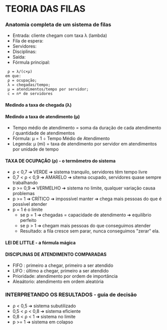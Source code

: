 # TEORIA DAS FILAS
### Anatomia completa de um sistema de filas
- Entrada: cliente chegam com taxa λ (lambda)
- Fila de espera:
- Servidores:
- Disciplinas:
- Saída:
- Fórmula principal:
```
 ρ = λ/(c×μ)
em que:
 ρ = ocupação;
 λ = chegadas/tempo;
 μ = atendimentos/tempo por servidor;
 c = nº de servidores
```
#### Medindo a taxa de chegada (λ)
#### Medindo a taxa de atendimento (μ)
- Tempo médio de atendimento = soma da duração de cada atendimento / quantidade de atendimentos
- Fórmula: μ = 1 ÷ Tempo Médio de Atendimento
- Legenda: μ (mi) = taxa de atendimento por servidor em atendimentos por unidade de tempo
#### TAXA DE OCUPAÇÃO (ρ) - o termômetro do sistema
- ρ < 0,7 ➔ VERDE ➔ sistema tranquilo, servidores têm tempo livre
- 0,7 < ρ < 0,9 ➔ AMARELO ➔ sitema ocupado, servidores quase sempre trabalhando
- p >= 0,9 ➔ VERMELHO ➔ sistema no limite, qualquer variação causa problemas
- p >= 1 ➔ CRÍTICO ➔ impossível manter ➔ chega mais pessoas do que é possível atender
- p = 1 é o limite
  - se p = 1 ➔ chegadas = capacidade de atendimento ➔ equilíbrio perfeito
  - se p > 1 ➔ chegam mais pessoas do que conseguimos atender
  - Resultado: a fila cresce sem parar, nunca conseguimos "zerar" ela.
#### LEI DE LITTLE - a fórmula mágica
#### DISCIPLINAS DE ATENDIMENTO COMPARADAS
- FIFO : primeiro a chegar, primeiro a ser atendido
- LIFO : último a chegar, primeiro a ser atendido
- Prioridade: atendimento por ordem de importância
-  Aleaátorio: atendimento em ordem aleatória
  
### INTERPRETANDO OS RESULTADOS - guia de decisão
- ρ < 0,5 ➔ sistema subutilizado
- 0,5 < ρ < 0,8 ➔ sistema eficiente
- 0,8 < ρ < 1 ➔ sistema no limite
- p >= 1 ➔ sistema em colapso
